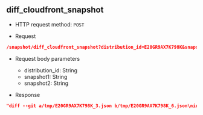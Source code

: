 ## diff_cloudfront_snapshot

- HTTP request method: `POST`

- Request
```json
/snapshot/diff_cloudfront_snapshot?distribution_id=E20GR9AX7K798K&snapshot1=first Snapshot&snapshot2=snapshot2
```

- Request body parameters
    - distribution_id: String
    - snapshot1: String
    - snapshot2: String


- Response
```json
"diff --git a/tmp/E20GR9AX7K798K_3.json b/tmp/E20GR9AX7K798K_6.json\nindex 4bded46..cb7824e 100644\n--- a/tmp/E20GR9AX7K798K_3.json\n+++ b/tmp/E20GR9AX7K798K_6.json\n@@ -99,7 +99,7 @@\n     \"CustomErrorResponses\": {\n         \"Quantity\": 0\n     },\n-    \"Comment\": \"my test for cf\",\n+    \"Comment\": \"my test for cf a new one\",\n     \"Logging\": {\n         \"Enabled\": false,\n         \"IncludeCookies\": false,\n"
```
